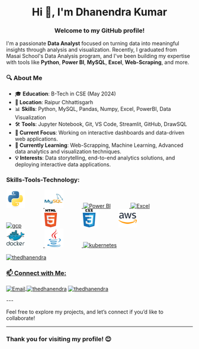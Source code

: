 <h1 align="center">Hi 👋, I'm Dhanendra Kumar</h1>
<h3 align="center">Welcome to my GitHub profile!</h3>

I'm a passionate **Data Analyst** focused on turning data into meaningful insights through analysis and visualization. Recently, I graduated from Masai School's Data Analysis program, and I've been building my expertise with tools like **Python**, **Power BI**, **MySQL**, **Excel**, **Web-Scraping**, and more.

### 🔍 About Me
- 🎓 **Education**: B-Tech in CSE (May 2024)
- **📍 Location**: Raipur Chhattisgarh
- 📊 **Skills**: Python, MySQL, Pandas, Numpy, Excel, PowerBI,  Data Visualization
- 🛠 **Tools**: Jupyter Notebook, Git, VS Code, Streamlit, GitHub, DrawSQL
- **💼 Current Focus**: Working on interactive dashboards and data-driven web applications.
- **🌱 Currently Learning**: Web-Scrapping, Machine Learning, Advanced data analytics and visualization techniques.
- **💡 Interests**: Data storytelling, end-to-end analytics solutions, and deploying interactive data applications.

<h3 align="left">Skills-Tools-Technology:</h3>
<p align="left">
   <a href="https://www.python.org" target="_blank" rel="noreferrer"> 
       <img src="https://raw.githubusercontent.com/devicons/devicon/master/icons/python/python-original.svg" alt="python" width="50" height="50" style="margin-right: 50px;"/> 
   </a>
   <a href="https://www.mysql.com/" target="_blank" rel="noreferrer"> 
       <img src="https://raw.githubusercontent.com/devicons/devicon/master/icons/mysql/mysql-original-wordmark.svg" alt="mysql" width="50" height="50" style="margin-right: 50px;"/> 
   </a>
   <a href="https://powerbi.microsoft.com/" target="_blank" rel="noreferrer">
       <img src="https://www.vectorlogo.zone/logos/microsoft_powerbi/microsoft_powerbi-icon.svg" alt="Power BI" width="50" height="50" style="margin-right: 50px;"/>
   </a>
   <a href="https://www.microsoft.com/en-us/microsoft-365/excel" target="_blank" rel="noreferrer">
       <img src="https://img.icons8.com/color/48/000000/microsoft-excel-2019--v1.png" alt="Excel" width="50" height="50" style="margin-right: 50px;"/></a> 
   <a href="https://cloud.google.com" target="_blank" rel="noreferrer"> 
       <img src="https://www.vectorlogo.zone/logos/google_cloud/google_cloud-icon.svg" alt="gcp" width="50" height="50" style="margin-right: 50px;"/></a> 
   <a href="https://www.w3.org/html/" target="_blank" rel="noreferrer"> 
       <img src="https://raw.githubusercontent.com/devicons/devicon/master/icons/html5/html5-original-wordmark.svg" alt="html5" width="50" height="50" style="margin-right: 50px;"/></a> 
   <a href="https://www.w3schools.com/css/" target="_blank" rel="noreferrer"> 
       <img src="https://raw.githubusercontent.com/devicons/devicon/master/icons/css3/css3-original-wordmark.svg" alt="css3" width="50" height="50" style="margin-right: 50px;"/></a> 
   <a href="https://aws.amazon.com" target="_blank" rel="noreferrer"> 
       <img src="https://raw.githubusercontent.com/devicons/devicon/master/icons/amazonwebservices/amazonwebservices-original-wordmark.svg" alt="aws" width="50" height="50" style="margin-right: 50px;"/> </a> 
   <a href="https://www.docker.com/" target="_blank" rel="noreferrer"> 
       <img src="https://raw.githubusercontent.com/devicons/devicon/master/icons/docker/docker-original-wordmark.svg" alt="docker" width="50" height="50" style="margin-right: 50px;"/> 
   </a> 
   <a href="https://www.java.com" target="_blank" rel="noreferrer"> 
       <img src="https://raw.githubusercontent.com/devicons/devicon/master/icons/java/java-original.svg" alt="java" width="50" height="50" style="margin-right: 50px;"/> 
   </a> 
   <a href="https://kubernetes.io" target="_blank" rel="noreferrer"> 
       <img src="https://www.vectorlogo.zone/logos/kubernetes/kubernetes-icon.svg" alt="kubernetes" width="50" height="50" style="margin-right: 50px;"/> 
</p>

<p><img align="center" src="https://github-readme-stats.vercel.app/api/top-langs?username=thedhanendra&show_icons=true&locale=en&layout=compact" alt="thedhanendra" /></p>

<h3 align="left">📫 Connect with Me:</h3>
<p align="left">
<a href="mailto:dhanendra.std@gmail.com" target="blank">
        <img align="center" src="https://img.icons8.com/ios-filled/50/000000/email-open.png" alt="Email" height="30" width="40"/> </a>
<a href="https://linkedin.com/in/thedhanendra" target="blank"><img align="center" src="https://raw.githubusercontent.com/rahuldkjain/github-profile-readme-generator/master/src/images/icons/Social/linked-in-alt.svg" alt="thedhanendra" height="30" width="40" /></a>
<a href="https://www.leetcode.com/thedhanendra" target="blank"><img align="center" src="https://raw.githubusercontent.com/rahuldkjain/github-profile-readme-generator/master/src/images/icons/Social/leet-code.svg" alt="thedhanendra" height="30" width="40" /></a>
</p>
---

Feel free to explore my projects, and let’s connect if you’d like to collaborate!

---

<h3>Thank you for visiting my profile! 😊 </h3>
